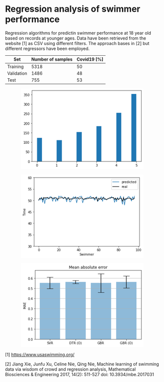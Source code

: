 # Regression analysis of swimmer performance

Regression algorithms for predictin swimmer performance at 18 year old based on records at younger ages. Data have been retrieved from the website [1] as CSV using different filters. The approach bases in [2] but different regressors have been employed.

Set| Number of samples | Covid19 [%]
--- | --- | ---
Training | 5318| 50
Validation | 1486| 48
Test | 755| 53


<p align="center">
  <img src="missing_records.png" width="400" title="c"> 
</p>



<p align="center">
  <img src="swimmers_pred.png" width="400" title="b"> 
</p>


<p align="center">
  <img src="comparative.png" width="400" title="a"> 
</p>


[1] https://www.usaswimming.org/

[2] Jiang Xie,  Junfu Xu,  Celine Nie,  Qing Nie, Machine learning of swimming data via wisdom of crowd and regression analysis, Mathematical Biosciences & Engineering 2017, 14(2): 511-527 doi: 10.3934/mbe.2017031
